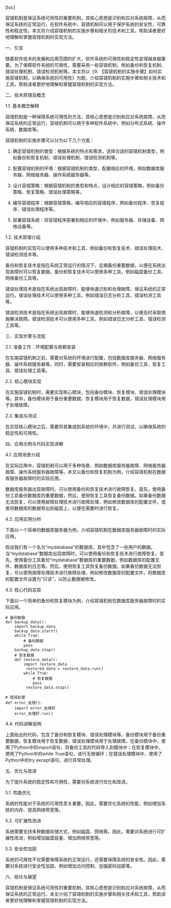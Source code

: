 
[toc]                    
                
                
容错机制是保证系统可用性的重要机制，其核心思想是识别和应对系统故障，从而保证系统的正常运行。在软件系统中，容错机制可以用于保护系统的安全性、可靠性和稳定性。本文将介绍容错机制的实施步骤和相关的技术和工具，帮助读者更好地理解和掌握容错机制的实现方法。

一、引言

随着软件技术的发展和应用范围的扩大，软件系统的可用性和稳定性变得越来越重要。为了保障软件系统的可用性，需要采用一些容错机制，例如备份和恢复机制、错误处理机制、错误检测机制等。本文将以《9. 【容错机制的实施步骤】如何实施容错机制，以确保系统的可用性》为题，介绍容错机制的实施步骤和相关技术和工具，帮助读者更好地理解和掌握容错机制的实现方法。

二、技术原理及概念

1.1. 基本概念解释

容错机制是一种保障系统可用性的方法，其核心思想是识别和应对系统故障，从而保证系统的正常运行。容错机制可以用于多种软件系统中，例如分布式系统、操作系统、数据库等。

容错机制的实施步骤可以分为以下几个方面：

1. 确定容错机制的类型：根据系统的特点和需求，选择合适的容错机制类型，例如备份和恢复机制、错误处理机制、错误检测机制等。

2. 配置容错机制的环境：根据容错机制的类型，配置相应的环境，例如数据库服务器、网络服务器、操作系统服务器等。

3. 设计容错策略：根据容错机制的类型和特点，设计相应的容错策略，例如备份策略、恢复策略、错误处理策略等。

4. 编写容错程序：根据容错策略，编写相应的容错程序，例如备份程序、恢复程序、错误处理程序等。

5. 部署容错系统：将容错程序部署到相应的环境中，例如服务器、存储设备、网络设备等。

1.2. 技术原理介绍

容错机制的实现可以使用多种技术和工具，例如备份和恢复技术、错误处理技术、错误检测技术等。

备份和恢复技术是指在系统正常运行的情况下，定期备份重要数据，以便在系统出现故障时可以恢复数据。备份和恢复技术可以使用多种工具，例如磁盘备份工具、网络备份工具等。

错误处理技术是指在系统出现故障时，能够快速识别和处理故障，保证系统的正常运行。错误处理技术可以使用多种工具，例如错误日志分析工具、错误检测工具等。

错误检测技术是指在系统出现故障时，能够快速检测和分析故障，以便及时采取措施解决故障。错误检测技术可以使用多种工具，例如错误日志分析工具、错误检测工具等。

三、实现步骤与流程

2.1. 准备工作：环境配置与依赖安装

在实施容错机制之前，需要对系统的环境进行配置，包括数据库服务器、网络服务器、操作系统服务器等。同时，需要安装相应的依赖软件，例如备份工具、恢复工具、错误处理工具等。

2.2. 核心模块实现

在实施容错机制时，需要实现核心模块，包括备份模块、恢复模块、错误处理模块等。其中，备份模块用于备份重要数据，恢复模块用于恢复数据，错误处理模块用于处理故障。

2.3. 集成与测试

在实现核心模块之后，需要将其集成到系统的环境中，并进行测试，以确保系统的稳定性和可用性。

四、应用示例与代码实现讲解

4.1. 应用场景介绍

在实际应用中，容错机制可以用于多种场景，例如数据库服务器故障、网络服务器故障、操作系统服务器故障等。本文以备份和恢复机制为例，介绍容错机制在数据库服务器故障时的实际应用。

数据库服务器出现故障时，可以使用备份和恢复技术进行故障恢复。首先，使用备份工具备份数据库的重要数据，然后，使用恢复工具恢复备份数据。如果备份数据无法恢复，可以使用故障处理技术进行故障处理，例如修改数据库的配置文件，或者将数据库的数据导出到磁盘上，以便在需要时进行恢复。

4.2. 应用实例分析

下面以一个简单的数据库服务器为例，介绍容错机制在数据库服务器故障时的实际应用。

假设我们有一个名为“mydatabase”的数据库，其中包含了一些用户的数据。当“mydatabase”数据库出现故障时，可以使用备份和恢复技术进行故障恢复。首先，使用备份工具备份“mydatabase”数据库的重要数据，例如数据库的配置文件、数据库的日志等。然后，使用恢复工具恢复备份数据。如果备份数据无法恢复，可以使用故障处理技术进行故障处理，例如修改数据库的配置文件，将数据库的配置文件设置为“只读”，以防止数据被修改。

4.3. 核心代码实现

下面以一个简单的备份和恢复模块为例，介绍容错机制在数据库服务器故障时的实际应用。

```
# 备份数据
def backup_data():
    import backup_data
    backup_data.start()
    while True:
        # 备份数据
        pass
    backup_data.stop()
    # 恢复数据
    def restore_data():
        import restore_data
         restored_data = restore_data.run()
        while True:
            # 恢复数据
            pass
         restore_data.stop()

# 错误处理
def error_处理():
    import error_处理好
    error_处理好.run()
```

4.4. 代码讲解说明

上面给出的代码，包含了备份和恢复模块、错误处理模块等。备份模块用于备份重要数据，恢复模块用于恢复数据，错误处理模块用于处理故障。在备份模块中，使用了Python中的import语句，将备份工具的代码导入到模块中；在恢复模块中，使用了Python中的while True语句，进行无限循环；在错误处理模块中，使用了Python中的try except语句，进行异常处理。

五、优化与改进

为了提升系统的稳定性和可用性，需要对系统进行优化和改进。

5.1. 性能优化

系统的性能对于系统的可用性至关重要。因此，需要优化系统的性能，例如增加系统的内存、提高网络带宽等。

5.2. 可扩展性改进

系统需要支持多种数据存储方式，例如磁盘、网络等。因此，需要对系统进行可扩展性改进，例如增加磁盘容量、增加网络带宽等。

5.3. 安全性加固

系统的可用性不仅需要保障系统的正常运行，还需要保障系统的安全性。因此，需要对系统进行安全性加固，例如增加访问控制、加强密码加密等。

六、结论与展望

容错机制是保证系统可用性的重要机制，其核心思想是识别和应对系统故障，从而保证系统的正常运行。本文介绍了容错机制的实施步骤和相关技术和工具，帮助读者更好地理解和掌握容错机制的实现方法。

